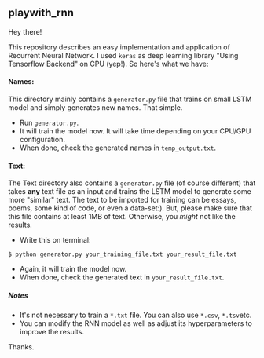 ## playwith_rnn

Hey there!

This repository describes an easy implementation and application of Recurrent Neural Network. I used `keras` as deep learning library "Using Tensorflow Backend" on CPU (yep!). 
So here's what we have: 

#### Names:
This directory mainly contains a `generator.py` file that trains on small LSTM model and simply generates new names. That simple.

* Run `generator.py`.
* It will train the model now. It will take time depending on your CPU/GPU configuration.
* When done, check the generated names in `temp_output.txt`.

#### Text:
The Text directory also contains a `generator.py` file (of course different) that takes **any** text file as an input and trains the LSTM model to generate some more "similar" text. The text to be imported for training can be essays, poems, some kind of code, or even a data-set:). But, please make sure that this file contains at least 1MB of text. Otherwise, you *might* not like the results.

* Write this on terminal: 
```
$ python generator.py your_training_file.txt your_result_file.txt
```
* Again, it will train the model now. 
* When done, check the generated text in `your_result_file.txt`.

##### Notes
* It's not necessary to train a `*.txt` file. You can also use `*.csv`, `*.tsv`etc. 
* You can modify the RNN model as well as adjust its hyperparameters to improve the results. 

Thanks.
